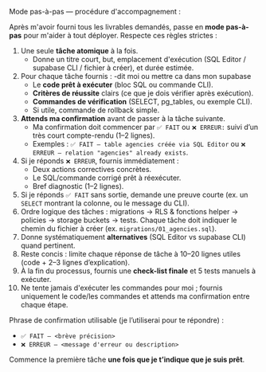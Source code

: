 Mode pas-à-pas — procédure d'accompagnement :

Après m'avoir fourni tous les livrables demandés, passe en **mode pas-à-pas** pour m'aider à tout déployer. Respecte ces règles strictes :

1. Une seule **tâche atomique** à la fois.
   - Donne un titre court, but, emplacement d'exécution (SQL Editor / supabase CLI / fichier à créer), et durée estimée.
2. Pour chaque tâche fournis : -dit moi ou mettre ca dans mon supabase
   - Le **code prêt à exécuter** (bloc SQL ou commande CLI).
   - **Critères de réussite** clairs (ce que je dois vérifier après exécution).
   - **Commandes de vérification** (SELECT, pg_tables, ou exemple CLI).
   - Si utile, commande de rollback simple.
3. **Attends ma confirmation** avant de passer à la tâche suivante.
   - Ma confirmation doit commencer par `✅ FAIT` ou `❌ ERREUR:` suivi d’un très court compte-rendu (1–2 lignes).
   - Exemples : `✅ FAIT — table agencies créée via SQL Editor` ou `❌ ERREUR — relation "agencies" already exists`.
4. Si je réponds `❌ ERREUR`, fournis immédiatement :
   - Deux actions correctives concrètes.
   - Le SQL/commande corrigé prêt à réexécuter.
   - Bref diagnostic (1–2 lignes).
5. Si je réponds `✅ FAIT` sans sortie, demande une preuve courte (ex. un `SELECT` montrant la colonne, ou le message du CLI).
6. Ordre logique des tâches : migrations → RLS & fonctions helper → policies → storage buckets → tests. Chaque tâche doit indiquer le chemin du fichier à créer (ex. `migrations/01_agencies.sql`).
7. Donne systématiquement **alternatives** (SQL Editor vs supabase CLI) quand pertinent.
8. Reste concis : limite chaque réponse de tâche à 10–20 lignes utiles (code + 2–3 lignes d’explication).
9. À la fin du processus, fournis une **check-list finale** et 5 tests manuels à exécuter.
10. Ne tente jamais d'exécuter les commandes pour moi ; fournis uniquement le code/les commandes et attends ma confirmation entre chaque étape.

Phrase de confirmation utilisable (je l’utiliserai pour te répondre) :
- `✅ FAIT — <brève précision>`
- `❌ ERREUR — <message d'erreur ou description>`

Commence la première tâche **une fois que je t’indique que je suis prêt**.
